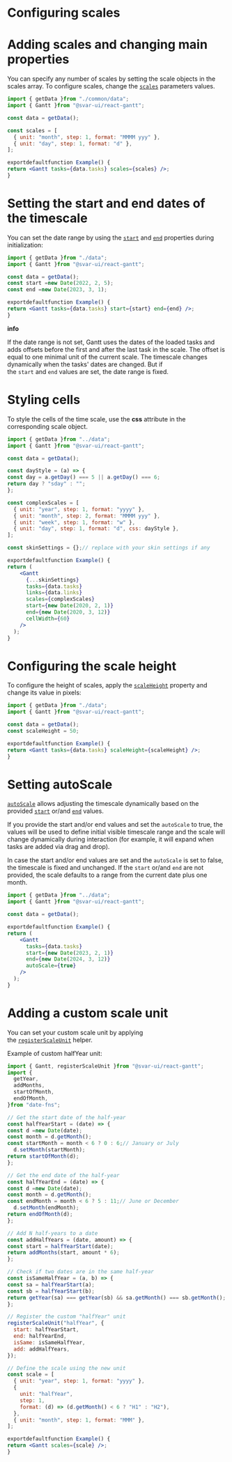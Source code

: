 # Configuring scales

# **Adding scales and changing main properties**

You can specify any number of scales by setting the scale objects in the scales array. To configure scales, change the [`scales`](https://docs.svar.dev/react/gantt/api/properties/scales) parameters values.

```jsx
import { getData }from "./common/data";
import { Gantt }from "@svar-ui/react-gantt";

const data = getData();

const scales = [
  { unit: "month", step: 1, format: "MMMM yyy" },
  { unit: "day", step: 1, format: "d" },
];

exportdefaultfunction Example() {
return <Gantt tasks={data.tasks} scales={scales} />;
}

```

# **Setting the start and end dates of the timescale**

You can set the date range by using the [`start`](https://docs.svar.dev/react/gantt/api/properties/start) and [`end`](https://docs.svar.dev/react/gantt/api/properties/end) properties during initialization:

```jsx
import { getData }from "./data";
import { Gantt }from "@svar-ui/react-gantt";

const data = getData();
const start =new Date(2022, 2, 5);
const end =new Date(2023, 3, 1);

exportdefaultfunction Example() {
return <Gantt tasks={data.tasks} start={start} end={end} />;
}

```

**info**

If the date range is not set, Gantt uses the dates of the loaded tasks and adds offsets before the first and after the last task in the scale. The offset is equal to one minimal unit of the current scale. The timescale changes dynamically when the tasks' dates are changed. But if the `start` and `end` values are set, the date range is fixed.

# **Styling cells**

To style the cells of the time scale, use the **css** attribute in the corresponding scale object.

```jsx
import { getData }from "../data";
import { Gantt }from "@svar-ui/react-gantt";

const data = getData();

const dayStyle = (a) => {
const day = a.getDay() === 5 || a.getDay() === 6;
return day ? "sday" : "";
};

const complexScales = [
  { unit: "year", step: 1, format: "yyyy" },
  { unit: "month", step: 2, format: "MMMM yyy" },
  { unit: "week", step: 1, format: "w" },
  { unit: "day", step: 1, format: "d", css: dayStyle },
];

const skinSettings = {};// replace with your skin settings if any

exportdefaultfunction Example() {
return (
    <Gantt
      {...skinSettings}
      tasks={data.tasks}
      links={data.links}
      scales={complexScales}
      start={new Date(2020, 2, 1)}
      end={new Date(2020, 3, 12)}
      cellWidth={60}
    />
  );
}

```

# **Configuring the scale height**

To configure the height of scales, apply the [`scaleHeight`](https://docs.svar.dev/react/gantt/api/properties/scaleheight) property and change its value in pixels:

```jsx
import { getData }from "./data";
import { Gantt }from "@svar-ui/react-gantt";

const data = getData();
const scaleHeight = 50;

exportdefaultfunction Example() {
return <Gantt tasks={data.tasks} scaleHeight={scaleHeight} />;
}

```

# **Setting autoScale**

[`autoScale`](https://docs.svar.dev/react/gantt/api/properties/autoscale) allows adjusting the timescale dynamically based on the provided [`start`](https://docs.svar.dev/react/gantt/api/properties/start) or/and [`end`](https://docs.svar.dev/react/gantt/api/properties/end) values.

If you provide the start and/or end values and set the `autoScale` to true, the values will be used to define initial visible timescale range and the scale will change dynamically during interaction (for example, it will expand when tasks are added via drag and drop).

In case the start and/or end values are set and the `autoScale` is set to false, the timescale is fixed and unchanged. If the `start` or/and `end` are not provided, the scale defaults to a range from the current date plus one month.

```jsx
import { getData }from "../data";
import { Gantt }from "@svar-ui/react-gantt";

const data = getData();

exportdefaultfunction Example() {
return (
    <Gantt
      tasks={data.tasks}
      start={new Date(2023, 2, 1)}
      end={new Date(2024, 3, 12)}
      autoScale={true}
    />
  );
}

```

# **Adding a custom scale unit**

You can set your custom scale unit by applying the [`registerScaleUnit`](https://docs.svar.dev/react/gantt/helpers/registerscaleunit) helper.

Example of custom halfYear unit:

```jsx
import { Gantt, registerScaleUnit }from "@svar-ui/react-gantt";
import {
  getYear,
  addMonths,
  startOfMonth,
  endOfMonth,
}from "date-fns";

// Get the start date of the half-year
const halfYearStart = (date) => {
const d =new Date(date);
const month = d.getMonth();
const startMonth = month < 6 ? 0 : 6;// January or July
  d.setMonth(startMonth);
return startOfMonth(d);
};

// Get the end date of the half-year
const halfYearEnd = (date) => {
const d =new Date(date);
const month = d.getMonth();
const endMonth = month < 6 ? 5 : 11;// June or December
  d.setMonth(endMonth);
return endOfMonth(d);
};

// Add N half-years to a date
const addHalfYears = (date, amount) => {
const start = halfYearStart(date);
return addMonths(start, amount * 6);
};

// Check if two dates are in the same half-year
const isSameHalfYear = (a, b) => {
const sa = halfYearStart(a);
const sb = halfYearStart(b);
return getYear(sa) === getYear(sb) && sa.getMonth() === sb.getMonth();
};

// Register the custom "halfYear" unit
registerScaleUnit("halfYear", {
  start: halfYearStart,
  end: halfYearEnd,
  isSame: isSameHalfYear,
  add: addHalfYears,
});

// Define the scale using the new unit
const scale = [
  { unit: "year", step: 1, format: "yyyy" },
  {
    unit: "halfYear",
    step: 1,
    format: (d) => (d.getMonth() < 6 ? "H1" : "H2"),
  },
  { unit: "month", step: 1, format: "MMM" },
];

exportdefaultfunction Example() {
return <Gantt scales={scale} />;
}

```